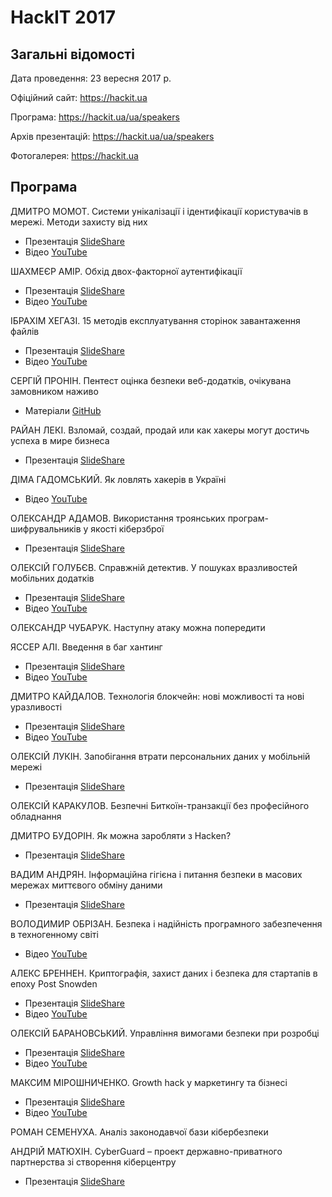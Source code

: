 # HackIT 2017

## Загальні відомості 

Дата проведення: 23 вересня 2017 р.

Офіційний сайт: https://hackit.ua

Програма: https://hackit.ua/ua/speakers

Архів презентацій: https://hackit.ua/ua/speakers

Фотогалерея: https://hackit.ua

## Програма

ДМИТРО МОМОТ. Системи унікалізації і ідентифікації користувачів в мережі. Методи захисту від них
- Презентація [SlideShare](https://www.slideshare.net/HackIT-ukraine/ss-80400678)
- Відео [YouTube](https://www.youtube.com/watch?v=7PFQT3cClxA)

ШАХМЕЄР АМІР. Обхід двох-факторної аутентифікації
- Презентація [SlideShare](https://www.slideshare.net/HackIT-ukraine/bypassing-two-factor-authentication-shahmeer-amir)
- Відео [YouTube](https://www.youtube.com/watch?v=4Y_NQbNQLg8)

ІБРАХІМ ХЕГАЗІ. 15 методів експлуатування сторінок завантаження файлів
- Презентація [SlideShare](https://www.slideshare.net/HackIT-ukraine/15-technique-to-exploit-file-upload-pages-ebrahim-hegazy)
- Відео [YouTube](https://www.youtube.com/watch?v=CmF9sEyKZNo)

СЕРГІЙ ПРОНІН. Пентест оцінка безпеки веб-додатків, очікувана замовником наживо
- Матеріали [GitHub](https://github.com/sergey-pronin/hackit-2017)

РАЙАН ЛЕКІ. Взломай, создай, продай или как хакеры могут достичь успеха в мире бизнеса
- Презентація [SlideShare](https://www.slideshare.net/HackIT-ukraine/hack-it-found-it-sell-it-how-hackers-can-be-successful-in-the-business-world-ryan-lackey)

ДІМА ГАДОМСЬКИЙ. Як ловлять хакерів в Україні
- Відео [YouTube](https://www.youtube.com/watch?v=pjjqdPNgvjk)

ОЛЕКСАНДР АДАМОВ. Використання троянських програм-шифрувальників у якості кіберзброї
- Презентація [SlideShare](https://www.slideshare.net/HackIT-ukraine/ss-80401683)

ОЛЕКСІЙ ГОЛУБЄВ. Справжній детектив. У пошуках вразливостей мобільних додатків
- Презентація [SlideShare](https://www.slideshare.net/HackIT-ukraine/ss-80409939)
- Відео [YouTube](https://www.youtube.com/watch?v=j-B-H95U6Lc)

ОЛЕКСАНДР ЧУБАРУК. Наступну атаку можна попередити

ЯССЕР АЛІ. Введення в баг хантинг
- Презентація [SlideShare](https://www.slideshare.net/HackIT-ukraine/introduction-to-bug-hunting-yasser-ali)
- Відео [YouTube](https://www.youtube.com/watch?v=eK2ALIMznWY)

ДМИТРО КАЙДАЛОВ. Технологія блокчейн: нові можливості та нові уразливості
- Презентація [SlideShare](https://www.slideshare.net/HackIT-ukraine/ss-80408064)
- Відео [YouTube](https://www.youtube.com/watch?v=avQ0MqpFWHA)

ОЛЕКСІЙ ЛУКІН. Запобігання втрати персональних даних у мобільній мережі
- Презентація [SlideShare](https://www.slideshare.net/HackIT-ukraine/preventing-loss-of-personal-data-on-a-mobile-network-oleksii-lukin)

ОЛЕКСІЙ КАРАКУЛОВ. Безпечні Биткоїн-транзакції без професійного обладнання

ДМИТРО БУДОРІН. Як можна заробляти з Hacken?
- Презентація [SlideShare](https://www.slideshare.net/HackIT-ukraine/how-to-make-money-with-hacken-dmytro-budorin)

ВАДИМ АНДРЯН. Інформаційна гігієна і питання безпеки в масових мережах миттєвого обміну даними
- Презентація [SlideShare](https://www.slideshare.net/HackIT-ukraine/information-hygiene-and-security-issues-in-the-instant-communication-networks-vadim-andryan)

ВОЛОДИМИР ОБРІЗАН. Безпека і надійність програмного забезпечення в техногенному світі
- Відео [YouTube](https://www.youtube.com/watch?v=NW5BAya0av0)

АЛЕКС БРЕННЕН. Криптографія, захист даних і безпека для стартапів в епоху Post Snowden
- Презентація [SlideShare](https://www.slideshare.net/HackIT-ukraine/cryptography-data-protection-and-security-for-startups-in-the-post-snowden-era-alex-brennen)
- Відео [YouTube](https://www.youtube.com/watch?v=_L_vwcgq0Bg)

ОЛЕКСІЙ БАРАНОВСЬКИЙ. Управління вимогами безпеки при розробці
- Презентація [SlideShare](https://www.slideshare.net/HackIT-ukraine/security-requirements-engineering-oleksii-baranovskyi)
- Відео [YouTube](https://www.youtube.com/watch?v=49TU7sE2dUM)

МАКСИМ МІРОШНИЧЕНКО. Growth hack у маркетингу та бізнесі
- Презентація [SlideShare](https://www.slideshare.net/HackIT-ukraine/growth-hack-80407661)
- Відео [YouTube](https://www.youtube.com/watch?v=tBXFumtuNCk)

РОМАН СЕМЕНУХА. Аналіз законодавчої бази кібербезпеки

АНДРІЙ МАТЮХІН. CyberGuard – проект державно-приватного партнерства зі створення кіберцентру
- Презентація [SlideShare](https://www.slideshare.net/HackIT-ukraine/cyberguard)